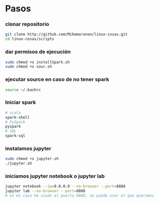 # Pasos
### clonar repositorio
``` bash
git clone http://github.com/Mikemaranon/linux-cosas.git
cd linux-cosas/scripts
```
### dar permisos de ejecución
``` bash
sudo chmod +x installSpark.sh
sudo chmod +x sour.sh
```
### ejecutar source en caso de no tener spark
``` bash
source ~/.bashrc
```
### Iniciar spark
``` bash
# scala
spark-shell
# PySpark
pyspark
# SQL
spark-sql
```
### instalamos jupyter
``` bash
sudo chmod +x jupyter.sh
./jupyter.sh
```
### iniciamos jupyter notebook o jupyter lab
``` bash
jupyter notebook --ip=0.0.0.0 --no-browser --port=8888
jupyter lab --no-browser --port=8888
# en mi caso he usado el puerto 8888, se puede usar el que queramos
```
